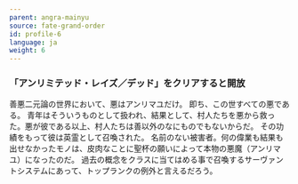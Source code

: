 ```yaml
---
parent: angra-mainyu
source: fate-grand-order
id: profile-6
language: ja
weight: 6
---
```


### 「アンリミテッド・レイズ／デッド」をクリアすると開放

善悪二元論の世界において、悪はアンリマユだけ。
即ち、この世すべての悪である。
青年はそういうものとして扱われ、結果として、村人たちを悪から救った。悪が彼である以上、村人たちは善以外のなにものでもないからだ。
その功績をもって彼は英霊として召喚された。
名前のない被害者。何の偉業も結果も出せなかったモノは、皮肉なことに聖杯の願いによって本物の悪魔（アンリマユ）になったのだ。
過去の概念をクラスに当てはめる事で召喚するサーヴァントシステムにあって、トップランクの例外と言えるだろう。
